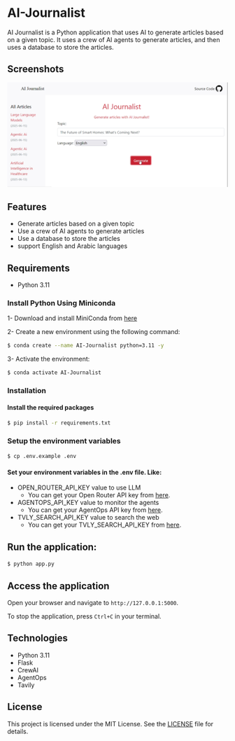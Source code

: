 # AI-Journalist
AI Journalist is a Python application that uses AI to generate articles based on a given topic. It uses a crew of AI agents to generate articles, and then uses a database to store the articles.

## Screenshots
![image](./public/image.png)

## Features
- Generate articles based on a given topic
- Use a crew of AI agents to generate articles
- Use a database to store the articles
- support English and Arabic languages

## Requirements
- Python 3.11

### Install Python Using Miniconda
1- Download and install MiniConda from [here](https://www.anaconda.com/docs/getting-started/miniconda/main#quick-command-line-install)

2- Create a new environment using the following command:
```bash
$ conda create --name AI-Journalist python=3.11 -y
```

3- Activate the environment:
```bash
$ conda activate AI-Journalist
```

### Installation

#### Install the required packages
```bash
$ pip install -r requirements.txt
```

### Setup the environment variables
```bash
$ cp .env.example .env
```
#### Set your environment variables in the .env file. Like:
- OPEN_ROUTER_API_KEY value to use LLM
    - You can get your Open Router API key from [here](https://openrouter.ai/settings/keys).
- AGENTOPS_API_KEY value to monitor the agents
    - You can get your AgentOps API key from [here](https://agentops.com/).
- TVLY_SEARCH_API_KEY value to search the web
    - You can get your TVLY_SEARCH_API_KEY from [here](https://tavily.ai/).

## Run the application:
```bash
$ python app.py
```

## Access the application
Open your browser and navigate to `http://127.0.0.1:5000`.

To stop the application, press `Ctrl+C` in your terminal.

## Technologies
- Python 3.11
- Flask
- CrewAI
- AgentOps
- Tavily    

## License
This project is licensed under the MIT License. See the [LICENSE](./LICENSE) file for details.